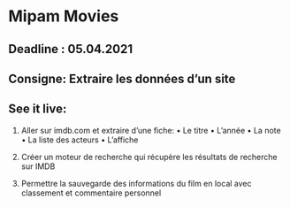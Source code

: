 # Mipam Movies

## Deadline : 05.04.2021

## Consigne: Extraire les données d’un site

## See it live: [](www.mipam.ch)

1. Aller sur imdb.com et extraire d’une fiche:
• Le titre
• L’année
• La note
• La liste des acteurs
• L’affiche

2. Créer un moteur de recherche qui récupère les résultats de
recherche sur IMDB

3. Permettre la sauvegarde des informations du film en local avec
classement et commentaire personnel
